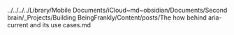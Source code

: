 ../../../../Library/Mobile Documents/iCloud~md~obsidian/Documents/Second brain/_Projects/Building BeingFrankly/Content/posts/The how behind aria-current and its use cases.md